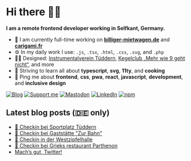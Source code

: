 # Hi there 👋🏼

**I am a remote frontend developer working in Selfkant, Germany.**

* 🏢 I am currently full-time working on **[billiger-mietwagen.de](https://www.billiger-mietwagen.de/)** and **[carigami.fr](https://www.carigami.fr/)**
* ⚙️ In my daily work I use: `.js`, `.tsx`, `.html`, `.css`, `.svg`, and `.php`
* 💅🏼 Designed: [Instrumentalverein Tüddern](https://instrumentalverein-tueddern.de/), [Kegelclub „Mehr wie 9 geht nicht“](https://kegelclub-tüddern.de/), and more
* 🌱 Striving to learn all about **typescript**, **svg**, **11ty**, and **cooking**
* 💬 Ping me about **frontend**, **css**, **pwa**, **react**, **javascript**, **development**, and **inclusive design**

[![Blog](https://img.shields.io/badge/blog-c71585?style=for-the-badge&logo=wordpress&logoColor=white)](https://marcgoertz.de/)
[![Support me](https://img.shields.io/badge/Buy%20me%20a%20coffee-FF5E5B?style=for-the-badge&logo=ko-fi&logoColor=white)](https://ko-fi.com/mrcgrtz)
[![Mastodon](https://img.shields.io/badge/mastodon-6364FF?style=for-the-badge&logo=mastodon&logoColor=white)](https://mastodon.social/@mrcgrtz)
[![LinkedIn](https://img.shields.io/badge/linkedin-0A66C2?style=for-the-badge&logo=linkedin&logoColor=white)](https://www.linkedin.com/in/mrcgrtz/)
[![npm](https://img.shields.io/badge/npm-CB3837?style=for-the-badge&logo=npm&logoColor=white)](https://www.npmjs.com/~dreamseer)

## Latest blog posts (🇩🇪 only)

<!-- POST-LIST:START -->
- [📍 Checkin bei Sportplatz Tüddern](https://marcgoertz.de/2023/3923)
- [📍 Checkin bei Gaststätte &quot;Zur Bahn&quot;](https://marcgoertz.de/2023/3920)
- [📍 Checkin in der Westzipfelhalle](https://marcgoertz.de/2023/3917)
- [📍 Checkin bei Grieks restaurant Parthenon](https://marcgoertz.de/2022/3914)
- [Mach’s gut, Twitter!](https://marcgoertz.de/2022/machs-gut-twitter)
<!-- POST-LIST:END -->
